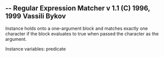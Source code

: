 -- Regular Expression Matcher v 1.1 (C) 1996, 1999 Vassili Bykov
--
Instance holds onto a one-argument block and matches exactly one character if the block evaluates to true when passed the character as the argument.

Instance variables:
	predicate		<BlockClosure>